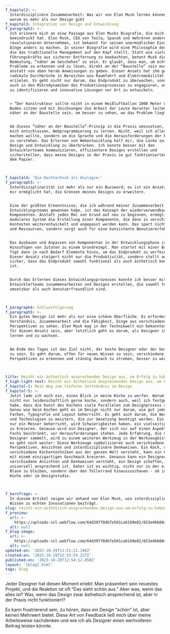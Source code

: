 ```yaml
---
f_kapital2: >-
  Interdisziplinäre Zusammenarbeit: Was wir von Elon Musk lernen können und
  warum es mehr als nur Design gibt
f_kapital3: Integration von Design und Entwicklung
f_paragraph2: >-
  Ich erinnere mich an eine Passage aus Elon Musks Biografie, die mich besonders
  beeindruckt hat. Elon Musk, CEO von Tesla, SpaceX und mehreren anderen
  revolutionären Unternehmen, ist bekannt für seinen unermüdlichen Einsatz,
  Dinge anders zu machen. In seiner Biografie wird eine Philosophie deutlich,
  die das traditionelle Management auf den Kopf stellt. Statt wie viele andere
  Führungskräfte aus sicherer Entfernung zu beobachten, betont Musk die
  Bedeutung, “näher am Geschehen” zu sein. Er glaubt, dass man, um echte
  Probleme zu erkennen und zu lösen, direkt an der “Baustelle” sein muss,
  anstatt von oben herab Anweisungen zu geben. Dieser Ansatz hat ihm geholfen,
  radikale Durchbrüche in Bereichen wie Raumfahrt und Elektromobilität zu
  erzielen. Es geht nicht nur darum, das Endprodukt zu überwachen, sondern sich
  auch in den Mikrodynamiken des Produktionsprozesses zu engagieren, um Engpässe
  zu identifizieren und innovative Lösungen vor Ort zu entwickeln.


  > “Der Konstrukteur sollte nicht in einem Heißluftballon 1000 Meter über dem
  Boden sitzen und mit Zeichnungen die Arbeit der Leute darunter leiten, sondern
  näher an der Baustelle sein, um besser zu sehen, wo das Problem liegt.”


  Um dieses “näher an der Baustelle”-Prinzip in die Praxis umzusetzen, habe ich
  mich entschlossen, Webprogrammierung zu lernen. Nicht, weil ich alles selbst
  machen wollte, sondern um die Sprache und die Herausforderungen der Entwickler
  zu verstehen. Das Erlernen von Webentwicklung half mir, die Lücke zwischen
  Design und Entwicklung zu überbrücken. Ich konnte besser mit den
  Entwicklerteams kommunizieren, effizientere Designs erstellen und
  sicherstellen, dass meine Designs in der Praxis so gut funktionierten wie auf
  dem Papier.


  ‍
f_kapital4: 'Die Kochtechnik als Analogie:'
f_paragraph3: >-
  Interdisziplinarität ist mehr als nur ein Buzzword; es ist ein Ansatz, der es
  mir ermöglicht hat, die Grenzen meines Designs zu erweitern.


  Eine der größten Erkenntnisse, die ich während meiner Zusammenarbeit mit
  Entwicklungsteams gewonnen habe, ist das Konzept der wiederverwendbaren
  Komponenten. Anstatt jedes Mal von Grund auf neu zu beginnen, ermöglicht ein
  modulares System die Erstellung einer Komponente, die dann in verschiedenen
  Kontexten weiterentwickelt und angepasst werden kann. Das spart nicht nur Zeit
  und Ressourcen, sondern sorgt auch für eine konsistente Benutzererfahrung.


  Das Ausbauen und Anpassen von Komponenten in der Entwicklungsphase ist wie das
  Hinzufügen von Zutaten zu einem Grundrezept. Man startet mit einer Basis und
  fügt dann je nach Bedarf Elemente hinzu, um das Endprodukt zu verfeinern.
  Dieser Ansatz steigert nicht nur die Produktivität, sondern stellt auch
  sicher, dass das Endprodukt sowohl funktional als auch ästhetisch konsistent
  ist.


  Durch das Erlernen dieses Entwicklungsprozesses konnte ich besser mit
  Entwicklerteams zusammenarbeiten und Designs erstellen, die sowohl technisch
  umsetzbar als auch benutzerfreundlich sind.


  ‍
f_paragraph4: Schlussfolgerung
f_paragraph5: >-
  Ein gutes Design ist mehr als nur eine schöne Oberfläche. Es erfordert
  Verständnis, Zusammenarbeit und die Fähigkeit, Dinge aus verschiedenen
  Perspektiven zu sehen. Elon Musk mag in der Technikwelt ein bekanntes Beispiel
  für diesen Ansatz sein, aber letztlich geht es darum, als Designer immer zu
  lernen und zu wachsen.


  Am Ende des Tages ist das Ziel nicht, der beste Designer oder der beste Koch
  zu sein. Es geht darum, offen für neues Wissen zu sein, verschiedene
  Perspektiven zu erkennen und ständig danach zu streben, besser zu werden.


  ‍
title: Reicht ein ästhetisch ansprechendes Design aus, um Erfolg zu haben?
f_high-light-text: Reicht ein ästhetisch ansprechendes Design aus, um Erfolg zu haben?
f_kapital-1: Mein Weg zum tieferen Verständnis im Design
f_kapital-5: >-
  Jetzt lade ich euch ein, einen Blick in meine Küche zu werfen. Warum? Weil ich
  nicht nur leidenschaftlich gerne koche, sondern auch, weil ich festgestellt
  habe, dass die Kunst des Kochens viele Parallelen zum Designprozess aufweist.
  Genau wie beim Kochen geht es im Design nicht nur darum, wie gut jemand
  Farben, Typografie und Layout beherrscht. Es geht auch darum, die Werkzeuge
  und Technologien zu meistern, die zur Umsetzung benötigt werden. Ein Koch, der
  nur ein Messer beherrscht, wird Schwierigkeiten haben, ein vielseitiges Menü
  zu kreieren. Genauso wird ein Designer, der sich nur auf einen Aspekt seines
  Fachs beschränkt, vor Herausforderungen stehen. Jede Erfahrung, die man als
  Designer sammelt, wird zu einem weiteren Werkzeug in der Werkzeugkiste. Aber
  es geht noch weiter: Diese Werkzeuge symbolisieren auch verschiedene
  Perspektiven, Ansichten und interdisziplinäre Denkweisen. Ein Koch, der
  verschiedene Küchentechniken aus der ganzen Welt versteht, kann ein Gericht
  mit einem einzigartigen Geschmack kreieren. Genauso kann ein Designer, der
  verschiedene Ansichten und Denkweisen versteht, ein Design schaffen, das
  universell ansprechend ist. Daher ist es wichtig, nicht nur in der eigenen
  Blase zu bleiben, sondern über den Tellerrand hinauszuschauen - ob in der
  Küche oder im Designstudio.


  ‍
f_kernfrage: >-
  In diesem Artikel zeigen wir anhand von Elon Musk, wie interdisziplinäres
  Wissen zu echten Innovationen beiträgt.
slug: reicht-ein-asthetisch-ansprechendes-design-aus-um-erfolg-zu-haben
f_preview:
  url: >-
    https://uploads-ssl.webflow.com/64d397f8db7e501ca6169e82/653e46b884a3efc08188e06a_Gruppe%2012380.png
  alt: null
f_blog-image:
  url: >-
    https://uploads-ssl.webflow.com/64d397f8db7e501ca6169e82/653e46b884a3efc08188e06a_Gruppe%2012380.png
  alt: null
updated-on: '2023-10-29T11:51:21.346Z'
created-on: '2023-10-19T22:33:54.227Z'
published-on: '2023-10-29T12:54:12.858Z'
layout: '[blog].html'
tags: blog
---
```


Jeder Designer hat diesen Moment erlebt: Man präsentiert sein neuestes Projekt, und die Reaktion ist oft “Das sieht schön aus.” Aber was, wenn das alles ist? Was, wenn das Design zwar ästhetisch ansprechend ist, aber in der Praxis nicht funktioniert?

Es kann frustrierend sein, zu hören, dass ein Design “schön” ist, aber keinen Mehrwert bietet. Diese Art von Feedback ließ mich über meine Arbeitsweise nachdenken und wie ich als Designer einen wertvolleren Beitrag leisten könnte.

‍
